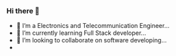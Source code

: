 ### Hi there 👋


- 🔭 I’m a Electronics and Telecommunication Engineer...
- 🌱 I’m currently learning Full Stack developer...
- 👯 I’m looking to collaborate on software developing...
- 

<!--
**rajeevgi/rajeevgi** is a ✨ _special_ ✨ repository because its `README.md` (this file) appears on your GitHub profile.

Here are some ideas to get you started:

- 🔭 I’m a Electronics and Telecommunication Engineer...
- 🌱 I’m currently learning Full Stack developer...
- 👯 I’m looking to collaborate on software developing...
- 🤔 I’m looking for help with  ...
- 💬 Ask me about ...
- 📫 How to reach me: ...
- 😄 Pronouns: ...
- ⚡ Fun fact: ...
-->
